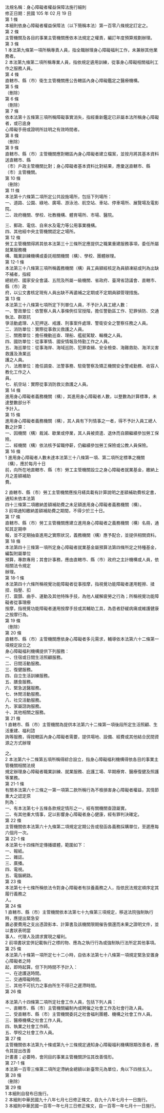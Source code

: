法規名稱：身心障礙者權益保障法施行細則  
修正日期：民國 105 年 02 月 19 日  
第 1 條  
本細則依身心障礙者權益保障法（以下簡稱本法）第一百零八條規定訂定之。  
第 2 條  
主管機關及各目的事業主管機關應依本法規定之權責，編訂年度預算規劃辦理。  
第 3 條  
1 本法第九條第一項所稱專責人員，指全職辦理身心障礙福利工作，未兼辦其他業務者。  
2 本法第九條第二項所稱專業人員，指依規定遴用訓練，從事身心障礙相關福利工作之服務人員。  
第 4 條  
直轄市、縣（市）衛生主管機關應公告轄區內身心障礙鑑定之醫療機構。  
第 5 條  
（刪除）  
第 6 條  
（刪除）  
第 7 條  
依本法第十五條第三項所稱障礙事實消失，指經重新鑑定已非屬本法所稱身心障礙者，或已逾身  
心障礙手冊或證明所註明之有效時間者。  
第 8 條  
（刪除）  
第 9 條  
直轄市、縣（市）主管機關應對轄區內身心障礙者建立檔案，並按月將其基本資料送直轄市、縣  
（市）戶政主管機關比對；身心障礙者基本資料比對結果，應彙送直轄市、縣（市）主管機關。  
第 10 條  
（刪除）  
第 11 條  
本法第十六條第二項所定公共設施場所，包括下列場所：  
一、道路、公園、綠地、廣場、游泳池、航空站、車站、停車場所、展覽場及電影院。  
二、政府機關、學校、社教機構、體育場所、市場、醫院。  


三、郵政、電信、自來水及電力等公用事業機構。  
四、其他經中央主管機關認定之場所。  
第 12 條  
勞工主管機關得將其依本法第三十三條所定應提供之職業重建服務事項，委任所屬就業服務機  
構、職業訓練機構或委託相關機關（構）、學校、團體辦理。  
第 12-1 條  
本法第三十八條第三項所稱義務機關（構）員工員額經核定為員額凍結或列為出缺不補者，指經  
總統府、國家安全會議、五院及所屬一級機關、省政府、臺灣省諮議會、直轄市、縣（市）政  
府，以公文書核定現有人員出缺不再遴補之定期或不定期員額管理措施。  
第 13 條  
本法第三十八條第七項所定下列單位人員，不予計入員工總人數：  
一、警政單位：依警察人員人事條例任官授階，擔任警勤區工作、犯罪偵防、交通執法、群眾抗  
爭活動處理、人犯押送、戒護、刑事案件處理、警衛安全之警察任務之人員。  
二、消防單位：實際從事救災救護之人員。  
三、關務單位：擔任機動巡查、理船、艦艇駕駛、輪機之人員。  
四、國防單位：從事軍情、國安情報及特勤工作之人員。  
五、海巡單位：從事海岸、海域巡防、犯罪查緝、安全檢查、海難救助、海洋災害救護及漁業巡  
護之人員。  
六、法務單位：擔任調查、法警事務、駐衛警察及矯正機關安全警戒勤務、收容人教化工作之人  
員。  
七、航空站：實際從事消防救災救護之人員。  
第 14 條  
進用身心障礙者義務機關（構），其進用身心障礙者人數，以整數為計算標準，未達整數部分不  
予計入。  
第 15 條  
進用身心障礙者義務機關（構），其人員有下列情事之一者，得不予計入員工總人數之計算：  
一、因機關（構）裁減、歇業或停業，其人員被資遣、退休而自願繼續參加勞工保險。  
二、經機關（構）依法核予留職停薪，仍繼續參加勞工保險或公教人員保險。  
第 16 條  
1 進用身心障礙者人數未達本法第三十八條第一項、第二項所定標準之機關（構），應於每月十日  
前，向所在地直轄市、縣（市）勞工主管機關設立之身心障礙者就業基金，繳納上月之差額補助  
費。  


2 直轄市、縣（市）勞工主管機關應按月繕具載有計算說明之差額補助費核定書，通知未依本法第  
四十三條第二項繳納差額補助費之未足額進用身心障礙者義務機關（構）。  
3 前項通知繳納差額補助費之期間，不得少於三十日。  
第 17 條  
直轄市、縣（市）勞工主管機關應建立進用身心障礙者之義務機關（構）名冊，通知其定期申  
報，並不定期抽查進用之實際狀況，義務機關（構）應予配合，並提供相關資料。  
第 18 條  
本法第四十三條第一項所定身心障礙者就業基金屬預算法第四條所定之特種基金，編製附屬單位  
預算，專款專用；其會計事務，應由直轄市、縣（市）政府之主計機構或人員，依相關法令規定  
辦理。  
第 18-1 條  
本法第四十六條所稱視覺功能障礙者從事按摩，指視覺功能障礙者運用輕擦、揉捏、指壓、扣  
打、震顫、曲手、運動及其他特殊手技，為他人緩解疲勞之行為；所稱視覺功能障礙者從事理療  
按摩，指視覺功能障礙者運用按摩手技或其輔助工具，為患者舒緩病痛或維護健康之按摩行為。  
第 19 條  
（刪除）  
第 20 條  
直轄市、縣（市）主管機關應依身心障礙者多元需求，輔導依本法第六十二條第一項規定設立之  
身心障礙福利機構提供下列服務：  
一、住宿或日間生活照顧服務。  
二、日間活動服務。  
三、復健服務。  
四、自立生活訓練服務。  
五、膳食服務。  
六、緊急送醫服務。  
七、休閒活動服務。  
八、社交活動服務。  
九、家屬諮詢服務。  
十、其他相關之服務。  
第 21 條  
1 直轄市、縣（市）主管機關為提供本法第六十二條第一項後段所定生活照顧、生活重建、福利諮  
詢等服務，得按轄區內身心障礙者需要，提供場地、設備、經費或其他結合民間資源之方式辦理  


之。  
2 本法第六十二條第五項所稱得綜合設立，指身心障礙福利機構得依各目的事業主管機關相關法規  
規定辦理身心障礙者職業訓練、就業服務、庇護工場、早期療育、醫療復健及照護等業務。  
第 21-1 條  
有關本法第六十三條之一第一項第二款所稱行為不檢損害身心障礙者權益，其情節重大之認定原  
則為：  
一、有本法第七十五條各款規定情形之一，經有關機關查證屬實。  
二、有其他重大情事，足以影響身心障礙者身心健康，經有罪判決確定。  
第 22 條  
主管機關依本法第六十九條第二項規定定期公告或發函各義務採購單位，至遲應每六個月一次。  
第 22-1 條  
本法第七十四條所定傳播媒體，範圍如下：  
一、報紙。  
二、雜誌。  
三、廣播。  
四、電視。  
五、電腦網路。  
第 23 條  
本法第七十七條所稱依法令對身心障礙者有扶養義務之人，指依民法規定順序定其履行義務之  
人。  
第 24 條  
1 直轄市、縣（市）主管機關依本法第七十九條第三項規定，移送法院強制執行時，應提出緊急安  
置必要費用之支出憑證影本、計算書及該機關限期催告償還而未果之證明文件，並以書狀表明當  
事人、代理人及請求實現之權利。  
2 前項書狀宜併記載執行之標的物、應為之執行行為或強制執行法所定其他事項。  
第 25 條  
本法第八十條第一項所定七十二小時，自依本法第七十八條第一項規定緊急安置身心障礙者之時  
起，即時起算。但下列時間不予計入：  
一、在途護送時間。  
二、交通障礙時間。  
三、其他不可抗力之事由所生不得已之遲滯時間。  
第 26 條  


本法第八十四條第二項所定社會工作人員，包括下列人員：  
一、直轄市、縣（市）主管機關編制內或聘僱之社會工作及社會行政人員。  
二、受直轄市、縣（市）主管機關委託之社會福利團體、機構之社會工作人員。  
三、醫療機構之社會工作人員。  
四、執業之社會工作師。  
五、學校之社會工作人員。  
第 27 條  
主管機關依本法第九十條或第九十三條規定通知身心障礙福利機構限期改善者，應令其提出改善  
計畫書；必要時，會同目的事業主管機關評估其改善情形。  
第 27-1 條  
本法第一百零三條第二項所定滯納金總額以新臺幣元為單位，角以下四捨五入。  
第 28 條  
（刪除）  
第 29 條  
1 本細則自發布日施行。  
2 本細則中華民國九十八年七月七日修正條文，自九十八年七月十一日施行。  
3 本細則中華民國一百零一年七月三日修正條文，自一百零一年七月十一日施行。  


